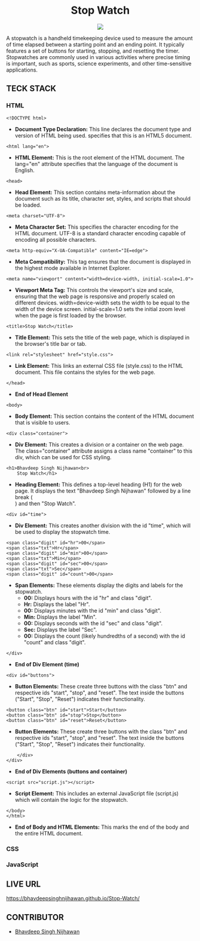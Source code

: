 <h1 align="center">Stop Watch</h1>

<p align="center">
  <img src="https://github.com/BhavdeepSinghNijhawan/Stop-Watch/assets/143419096/3fe6f522-bdb6-4650-846d-3554b92cc9a6" />
</p>

A stopwatch is a handheld timekeeping device used to measure the amount of time elapsed between a starting point and an ending point. It typically features a set of buttons for starting, stopping, and resetting the timer. Stopwatches are commonly used in various activities where precise timing is important, such as sports, science experiments, and other time-sensitive applications.

## TECK STACK

### HTML

```
<!DOCTYPE html>
```
- **Document Type Declaration:** This line declares the document type and version of HTML being used. <!DOCTYPE html> specifies that this is an HTML5 document.
```
<html lang="en">
```
- **HTML Element:** This is the root element of the HTML document. The lang="en" attribute specifies that the language of the document is English.
```
<head>
```
- **Head Element:** This section contains meta-information about the document such as its title, character set, styles, and scripts that should be loaded.
```
<meta charset="UTF-8">
```
- **Meta Character Set:** This specifies the character encoding for the HTML document. UTF-8 is a standard character encoding capable of encoding all possible characters.
```
<meta http-equiv="X-UA-Compatible" content="IE=edge">
```
- **Meta Compatibility:** This tag ensures that the document is displayed in the highest mode available in Internet Explorer.
```
<meta name="viewport" content="width=device-width, initial-scale=1.0">
```
- **Viewport Meta Tag:** This controls the viewport's size and scale, ensuring that the web page is responsive and properly scaled on different devices. width=device-width sets the width to be equal to the width of the device screen. initial-scale=1.0 sets the initial zoom level when the page is first loaded by the browser.
```
<title>Stop Watch</title>
```
- **Title Element:** This sets the title of the web page, which is displayed in the browser's title bar or tab.
```
<link rel="stylesheet" href="style.css">
```
- **Link Element:** This links an external CSS file (style.css) to the HTML document. This file contains the styles for the web page.
```
</head>
```
- **End of Head Element**
```
<body>
```
- **Body Element:** This section contains the content of the HTML document that is visible to users.
```
<div class="container">
```
- **Div Element:** This creates a division or a container on the web page. The class="container" attribute assigns a class name "container" to this div, which can be used for CSS styling.
```
<h1>Bhavdeep Singh Nijhawan<br> 
    Stop Watch</h1>
```
- **Heading Element:** This defines a top-level heading (H1) for the web page. It displays the text "Bhavdeep Singh Nijhawan" followed by a line break (<br>) and then "Stop Watch".
```
<div id="time">
```
- **Div Element:** This creates another division with the id "time", which will be used to display the stopwatch time.
```
<span class="digit" id="hr">00</span> 
<span class="txt">Hr</span> 
<span class="digit" id="min">00</span> 
<span class="txt">Min</span> 
<span class="digit" id="sec">00</span> 
<span class="txt">Sec</span> 
<span class="digit" id="count">00</span>
```
- **Span Elements:** These elements display the digits and labels for the stopwatch.
  - **<span class="digit" id="hr">00</span>:** Displays hours with the id "hr" and class "digit".
  - **<span class="txt">Hr</span>:** Displays the label "Hr".
  - **<span class="digit" id="min">00</span>:** Displays minutes with the id "min" and class "digit".
  - **<span class="txt">Min</span>:** Displays the label "Min".
  - **<span class="digit" id="sec">00</span>:** Displays seconds with the id "sec" and class "digit".
  - **<span class="txt">Sec</span>:** Displays the label "Sec".
  - **<span class="digit" id="count">00</span>:** Displays the count (likely hundredths of a second) with the id "count" and class "digit".
```
</div>
```
- **End of Div Element (time)**
```
<div id="buttons">
```
- **Button Elements:** These create three buttons with the class "btn" and respective ids "start", "stop", and "reset". The text inside the buttons ("Start", "Stop", "Reset") indicates their functionality.
```
<button class="btn" id="start">Start</button> 
<button class="btn" id="stop">Stop</button> 
<button class="btn" id="reset">Reset</button>
```
- **Button Elements:** These create three buttons with the class "btn" and respective ids "start", "stop", and "reset". The text inside the buttons ("Start", "Stop", "Reset") indicates their functionality.
```
    </div>
</div>
```
- **End of Div Elements (buttons and container)**
```
<script src="script.js"></script>
```
- **Script Element:** This includes an external JavaScript file (script.js) which will contain the logic for the stopwatch.
```
</body>
</html>
```
- **End of Body and HTML Elements:** This marks the end of the body and the entire HTML document.

### CSS
### JavaScript

## LIVE URL

https://bhavdeepsinghnijhawan.github.io/Stop-Watch/

## CONTRIBUTOR

- [Bhavdeep Singh Nijhawan](https://www.linkedin.com/in/bhavdeep-singh-nijhawan-739634280)
